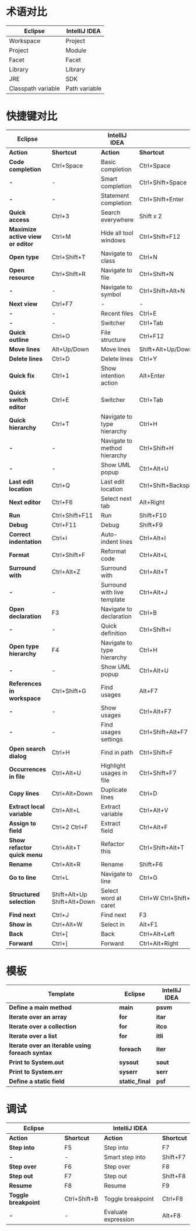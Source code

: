 # 术语对比

| **Eclipse**        | **IntelliJ IDEA** |
| ------------------ | ----------------- |
| Workspace          | Project           |
| Project            | Module            |
| Facet              | Facet             |
| Library            | Library           |
| JRE                | SDK               |
| Classpath variable | Path variable     |

 

# 快捷键对比

| **Eclipse**                          |                               | **IntelliJ IDEA**            |                       |
| ------------------------------------ | ----------------------------- | ---------------------------- | --------------------- |
| **Action**                           | **Shortcut**                  | **Action**                   | **Shortcut**          |
| **Code completion**                  | Ctrl+Space                    | Basic completion             | Ctrl+Space            |
| **-**                                | -                             | Smart completion             | Ctrl+Shift+Space      |
| **-**                                | -                             | Statement completion         | Ctrl+Shift+Enter      |
| **Quick access**                     | Ctrl+3                        | Search everywhere            | Shift x 2             |
| **Maximize active   view or editor** | Ctrl+M                        | Hide all tool windows        | Ctrl+Shift+F12        |
| **Open type**                        | Ctrl+Shift+T                  | Navigate to class            | Ctrl+N                |
| **Open resource**                    | Ctrl+Shift+R                  | Navigate to file             | Ctrl+Shift+N          |
| **-**                                | -                             | Navigate to symbol           | Ctrl+Shift+Alt+N      |
| **Next view**                        | Ctrl+F7                       | -                            | -                     |
| **-**                                | -                             | Recent files                 | Ctrl+E                |
| **-**                                | -                             | Switcher                     | Ctrl+Tab              |
| **Quick outline**                    | Ctrl+O                        | File structure               | Ctrl+F12              |
| **Move lines**                       | Alt+Up/Down                   | Move lines                   | Shift+Alt+Up/Down     |
| **Delete lines**                     | Ctrl+D                        | Delete lines                 | Ctrl+Y                |
| **Quick fix**                        | Ctrl+1                        | Show intention action        | Alt+Enter             |
| **Quick switch   editor**            | Ctrl+E                        | Switcher                     | Ctrl+Tab              |
| **Quick hierarchy**                  | Ctrl+T                        | Navigate to type hierarchy   | Ctrl+H                |
| **-**                                | -                             | Navigate to method hierarchy | Ctrl+Shift+H          |
| **-**                                | -                             | Show UML popup               | Ctrl+Alt+U            |
| **Last edit   location**             | Ctrl+Q                        | Last edit location           | Ctrl+Shift+Backspace  |
| **Next editor**                      | Ctrl+F6                       | Select next tab              | Alt+Right             |
| **Run**                              | Ctrl+Shift+F11                | Run                          | Shift+F10             |
| **Debug**                            | Ctrl+F11                      | Debug                        | Shift+F9              |
| **Correct   indentation**            | Ctrl+I                        | Auto-indent lines            | Ctrl+Alt+I            |
| **Format**                           | Ctrl+Shift+F                  | Reformat code                | Ctrl+Alt+L            |
| **Surround with**                    | Ctrl+Alt+Z                    | Surround with                | Ctrl+Alt+T            |
| **-**                                | -                             | Surround with live template  | Ctrl+Alt+J            |
| **Open declaration**                 | F3                            | Navigate to declaration      | Ctrl+B                |
| **-**                                | -                             | Quick definition             | Ctrl+Shift+I          |
| **Open type   hierarchy**            | F4                            | Navigate to type hierarchy   | Ctrl+H                |
| **-**                                | -                             | Show UML popup               | Ctrl+Alt+U            |
| **References in   workspace**        | Ctrl+Shift+G                  | Find usages                  | Alt+F7                |
| **-**                                | -                             | Show usages                  | Ctrl+Alt+F7           |
| **-**                                | -                             | Find usages settings         | Ctrl+Shift+Alt+F7     |
| **Open search   dialog**             | Ctrl+H                        | Find in path                 | Ctrl+Shift+F          |
| **Occurrences in   file**            | Ctrl+Alt+U                    | Highlight usages in file     | Ctrl+Shift+F7         |
| **Copy lines**                       | Ctrl+Alt+Down                 | Duplicate lines              | Ctrl+D                |
| **Extract local   variable**         | Ctrl+Alt+L                    | Extract variable             | Ctrl+Alt+V            |
| **Assign to field**                  | Ctrl+2   Ctrl+F               | Extract field                | Ctrl+Alt+F            |
| **Show refactor   quick menu**       | Ctrl+Alt+T                    | Refactor this                | Ctrl+Shift+Alt+T      |
| **Rename**                           | Ctrl+Alt+R                    | Rename                       | Shift+F6              |
| **Go to line**                       | Ctrl+L                        | Navigate to line             | Ctrl+G                |
| **Structured   selection**           | Shift+Alt+Up   Shift+Alt+Down | Select word at caret         | Ctrl+W   Ctrl+Shift+W |
| **Find next**                        | Ctrl+J                        | Find next                    | F3                    |
| **Show in**                          | Ctrl+Alt+W                    | Select in                    | Alt+F1                |
| **Back**                             | Ctrl+[                        | Back                         | Ctrl+Alt+Left         |
| **Forward**                          | Ctrl+]                        | Forward                      | Ctrl+Alt+Right        |

 

# 模板

| **Template**                                      | **Eclipse**      | **IntelliJ IDEA** |
| ------------------------------------------------- | ---------------- | ----------------- |
| **Define a main method**                          | **main**         | **psvm**          |
| **Iterate over an array**                         | **for**          | **itar**          |
| **Iterate over a collection**                     | **for**          | **itco**          |
| **Iterate over a list**                           | **for**          | **itli**          |
| **Iterate over an iterable using foreach syntax** | **foreach**      | **iter**          |
| **Print to System.out**                           | **sysout**       | **sout**          |
| **Print to System.err**                           | **syserr**       | **serr**          |
| **Define a static field**                         | **static_final** | **psf**           |

 

# 调试

| **Eclipse**           |              | **IntelliJ IDEA**   |              |
| --------------------- | ------------ | ------------------- | ------------ |
| **Action**            | **Shortcut** | **Action**          | **Shortcut** |
| **Step into**         | F5           | Step into           | F7           |
| **-**                 | -            | Smart step into     | Shift+F7     |
| **Step over**         | F6           | Step over           | F8           |
| **Step out**          | F7           | Step out            | Shift+F8     |
| **Resume**            | F8           | Resume              | F9           |
| **Toggle breakpoint** | Ctrl+Shift+B | Toggle breakpoint   | Ctrl+F8      |
| **-**                 | -            | Evaluate expression | Alt+F8       |

 